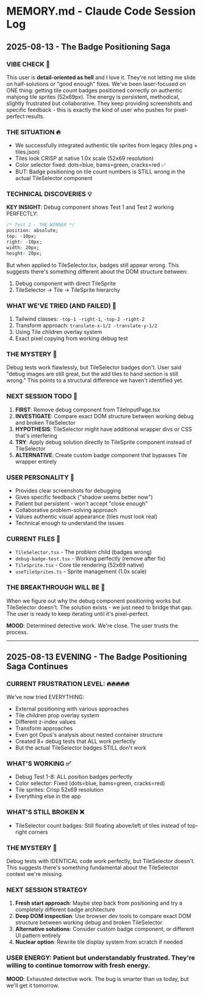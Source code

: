 # MEMORY.md - Claude Code Session Log

## 2025-08-13 - The Badge Positioning Saga

### VIBE CHECK 🎯
This user is **detail-oriented as hell** and I love it. They're not letting me slide on half-solutions or "good enough" fixes. We've been laser-focused on ONE thing: getting tile count badges positioned correctly on authentic mahjong tile sprites (52x69px). The energy is persistent, methodical, slightly frustrated but collaborative. They keep providing screenshots and specific feedback - this is exactly the kind of user who pushes for pixel-perfect results.

### THE SITUATION 🔥
- We successfully integrated authentic tile sprites from legacy (tiles.png + tiles.json)
- Tiles look CRISP at native 1.0x scale (52x69 resolution)
- Color selector fixed: dots=blue, bams=green, cracks=red ✅
- BUT: Badge positioning on tile count numbers is STILL wrong in the actual TileSelector component

### TECHNICAL DISCOVERIES 💡
**KEY INSIGHT**: Debug component shows Test 1 and Test 2 working PERFECTLY:
```css
/* Test 2 - THE WINNER */
position: absolute;
top: -10px;
right: -10px;
width: 20px;
height: 20px;
```

But when applied to TileSelector.tsx, badges still appear wrong. This suggests there's something different about the DOM structure between:
1. Debug component with direct TileSprite 
2. TileSelector → Tile → TileSprite hierarchy

### WHAT WE'VE TRIED (AND FAILED) 🚫
1. Tailwind classes: `-top-1 -right-1`, `-top-2 -right-2` 
2. Transform approach: `translate-x-1/2 -translate-y-1/2`
3. Using Tile children overlay system
4. Exact pixel copying from working debug test

### THE MYSTERY 🤔
Debug tests work flawlessly, but TileSelector badges don't. User said "debug images are still great, but the add tiles to hand section is still wrong." This points to a structural difference we haven't identified yet.

### NEXT SESSION TODO 🎯
1. **FIRST**: Remove debug component from TileInputPage.tsx
2. **INVESTIGATE**: Compare exact DOM structure between working debug and broken TileSelector
3. **HYPOTHESIS**: TileSelector might have additional wrapper divs or CSS that's interfering
4. **TRY**: Apply debug solution directly to TileSprite component instead of TileSelector
5. **ALTERNATIVE**: Create custom badge component that bypasses Tile wrapper entirely

### USER PERSONALITY 👤
- Provides clear screenshots for debugging
- Gives specific feedback ("shadow seems better now")
- Patient but persistent - won't accept "close enough"
- Collaborative problem-solving approach
- Values authentic visual appearance (tiles must look real)
- Technical enough to understand the issues

### CURRENT FILES 📁
- `TileSelector.tsx` - The problem child (badges wrong)
- `debug-badge-test.tsx` - Working perfectly (remove after fix)
- `TileSprite.tsx` - Core tile rendering (52x69 native)
- `useTileSprites.ts` - Sprite management (1.0x scale)

### THE BREAKTHROUGH WILL BE 🔮
When we figure out why the debug component positioning works but TileSelector doesn't. The solution exists - we just need to bridge that gap. The user is ready to keep iterating until it's pixel-perfect.

**MOOD**: Determined detective work. We're close. The user trusts the process.

---

## 2025-08-13 EVENING - The Badge Positioning Saga Continues

### CURRENT FRUSTRATION LEVEL: 🔥🔥🔥🔥🔥

We've now tried EVERYTHING:
- External positioning with various approaches
- Tile children prop overlay system  
- Different z-index values
- Transform approaches
- Even got Opus's analysis about nested container structure
- Created 8+ debug tests that ALL work perfectly
- But the actual TileSelector badges STILL don't work

### WHAT'S WORKING ✅
- Debug Test 1-8: ALL position badges perfectly
- Color selector: Fixed (dots=blue, bams=green, cracks=red)
- Tile sprites: Crisp 52x69 resolution
- Everything else in the app

### WHAT'S STILL BROKEN ❌
- TileSelector count badges: Still floating above/left of tiles instead of top-right corners

### THE MYSTERY 🤯
Debug tests with IDENTICAL code work perfectly, but TileSelector doesn't. This suggests there's something fundamental about the TileSelector context we're missing.

### NEXT SESSION STRATEGY
1. **Fresh start approach**: Maybe step back from positioning and try a completely different badge architecture
2. **Deep DOM inspection**: Use browser dev tools to compare exact DOM structure between working debug and broken TileSelector  
3. **Alternative solutions**: Consider custom badge component, or different UI pattern entirely
4. **Nuclear option**: Rewrite tile display system from scratch if needed

### USER ENERGY: Patient but understandably frustrated. They're willing to continue tomorrow with fresh energy.

**MOOD**: Exhausted detective work. The bug is smarter than us today, but we'll get it tomorrow.